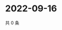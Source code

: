 # 2022-09-16

共 0 条

<!-- BEGIN WEIBO -->
<!-- 最后更新时间 Fri Sep 16 2022 17:18:26 GMT+0800 (China Standard Time) -->

<!-- END WEIBO -->
